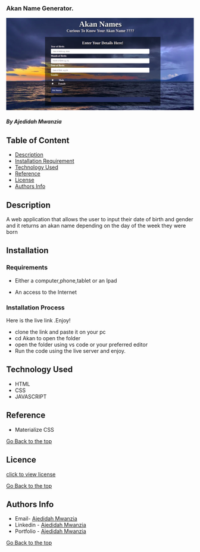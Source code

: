 ### Akan Name Generator.
<img src="https://github.com/AjedidahMwanzia/Akan/blob/master/images/pic.png">


##### By Ajedidah Mwanzia 
## Table of Content

+ [Description](#description)
+ [Installation Requirement](#Installation)
+ [Technology Used](#technology-used)
+ [Reference](#reference)
+ [License](#license)
+ [Authors Info](#author-Info)

## Description
<p>A web application that allows the user to input their date of birth and gender and it returns an akan name depending on the day of the week they were born</p> 


## Installation

### Requirements

* Either a computer,phone,tablet or an Ipad

* An access to the Internet

### Installation Process
Here is the live link .Enjoy!
* clone the link and paste it on your pc
* cd Akan to open the folder
* open the folder using vs code or your preferred editor 
* Run the code using the live server and enjoy.

## Technology Used
* HTML 
* CSS 
* JAVASCRIPT

## Reference
* Materialize CSS

[Go Back to the top](#Akan)

## Licence

[click to view license](LICENSE)

[Go Back to the top](#Akan)

## Authors Info


-   Email- [Ajedidah Mwanzia](mailto:ajedidah.mwanzia@student.moringaschool.com)
-   Linkedin - [Ajedidah Mwanzia](https://www.linkedin.com/in/ajedidah-mwanzia-493bb9117/)
-   Portfolio - [Ajedidah Mwanzia](https://ajedidahmwanzia.github.io/portfolio/)



[Go Back to the top](#Akan)
